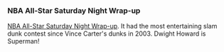 ### NBA All-Star Saturday Night Wrap-up

[NBA All-Star Saturday Night Wrap-up](http://www.zapnat.com/2008/02/16/nba-all-star-weekend-wrap-up/). It had the most entertaining slam dunk contest since Vince Carter's dunks in 2003. Dwight Howard is Superman!

<!-- METADATA: {"time": "2008-02-17 17:28:54", "title": "NBA All-Star Saturday Night Wrap-up"} -->
